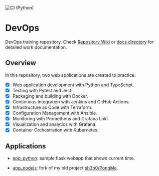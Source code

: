 ![CI (Python)](https://github.com/sh3b0/devops/actions/workflows/app_python.yaml/badge.svg)

# DevOps

DevOps training repository. Check [Repository Wiki](https://github.com/Sh3B0/DevOps/wiki) or [docs directory](./docs) for detailed work documentation.

## Overview

In this repository, two web applications are created to practice:

- [x] Web application development with Python and TypeScript.
- [x] Testing with Pytest and Jest.
- [x] Packaging and building with Docker.
- [x] Continuous Integration with Jenkins and GitHub Actions.
- [x] Infrastructure as Code with Terraform.
- [x] Configuration Management with Ansible.
- [x] Monitoring with Prometheus and Grafana Loki.
- [x] Visualization and analytics with Grafana.
- [x] Container Orchestration with Kubernetes.

## Applications

- [app_python](./app_python): sample flask webapp that shows current time.

- [app_nodejs](./app_nodejs): fork of my old project [sh3b0/PongMe](https://github.com/sh3b0/PongMe).

